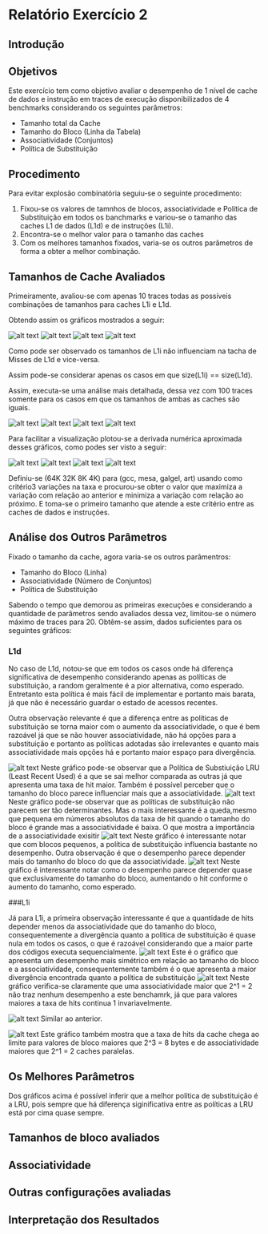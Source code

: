 Relatório Exercício 2
=======================

## Introdução



## Objetivos
Este exercício tem como objetivo avaliar o desempenho de 1 nível de cache de dados e instrução em traces de execução disponibilizados de 4 benchmarks considerando os seguintes parâmetros:
- Tamanho total da Cache
- Tamanho do Bloco (Linha da Tabela)
- Associatividade (Conjuntos)
- Política de Substituição

## Procedimento

Para evitar explosão combinatória seguiu-se o seguinte procedimento:

1. Fixou-se os valores de tamnhos de blocos, associatividade e Política de Substituição em todos os banchmarks e variou-se o tamanho das caches L1 de dados (L1d) e de instruções (L1i).
2. Encontra-se o melhor valor para o tamanho das caches
3. Com os melhores tamanhos fixados, varia-se os outros parâmetros de forma a obter a melhor combinação.


## Tamanhos de Cache Avaliados

Primeiramente, avaliou-se com apenas 10 traces todas as possíveis combinações de tamanhos para caches L1i e L1d.

Obtendo assim os gráficos mostrados a seguir:

![alt text](size_all/figs/size_art.png "Gráfico 1.1")
![alt text](size_all/figs/size_gcc.png "Gráfico 1.2")
![alt text](size_all/figs/size_galgel.png "Gráfico 1.3")
![alt text](size_all/figs/size_mesa.png "Gráfico 1.4")

Como pode ser observado os tamanhos de L1i não influenciam na tacha de Misses de L1d e vice-versa.

Assim pode-se considerar apenas os casos em que size(L1i) == size(L1d).

Assim, executa-se uma análise mais detalhada, dessa vez com 100 traces somente para os casos em que os tamanhos de ambas as caches são iguais.

![alt text](size/figs/gcc.png "Gráfico 2.2")
![alt text](size/figs/mesa.png "Gráfico 2.4")
![alt text](size/figs/galgel.png "Gráfico 2.3")
![alt text](size/figs/art.png "Gráfico 2.1")


Para facilitar a visualização plotou-se a derivada numérica aproximada desses gráficos, como podes ser visto a seguir:

![alt text](size/figs/gccChange.png "Gráfico 3.2")
![alt text](size/figs/mesaChange.png "Gráfico 3.4")
![alt text](size/figs/galgelChange.png "Gráfico 3.3")
![alt text](size/figs/artChange.png "Gráfico 3.1")




Definiu-se (64K 32K 8K 4K) para (gcc, mesa, galgel, art) usando como critério3 variações na taxa e procurou-se obter o valor que maximiza a variação com relação ao anterior e minimiza a variação com relação ao próximo. E toma-se o primeiro tamanho que atende a este critério entre as caches de dados e instruções.


## Análise dos Outros Parâmetros

Fixado o tamanho da cache, agora varia-se os outros parâmentros:
- Tamanho do Bloco (Linha)
- Associatividade (Número de Conjuntos)
- Política de Substituição

Sabendo o tempo que demorou as primeiras execuções e considerando a quantidade de parâmetros sendo avaliados dessa vez, limitou-se o número máximo de traces para 20. Obtêm-se assim, dados suficientes para os seguintes gráficos:

### L1d
No caso de L1d, notou-se que em todos os casos onde há diferença significativa de desempenho considerando apenas as políticas de substituição, a random geralmente é a pior alternativa, como esperado. Entretanto esta política é mais fácil de implementar e portanto mais barata, já que não é necessário guardar o estado de acessos recentes.

Outra observação relevante é que a diferença entre as políticas de substituição se torna maior com o aumento da associatividade, o que é bem razoável já que se não houver associatividade, não há opções para a substituição e portanto as políticas adotadas são irrelevantes e quanto mais associatividade mais opções há e portanto maior espaço para divergência.

![alt text](others/figs/surface3d_gcc_d.png "Gráfico 4.2")
Neste gráfico pode-se observar que a Política de Substiuição LRU (Least Recent Used) é a que se sai melhor comparada as outras já que apresenta uma taxa de hit maior. Também é possível perceber que o tamanho do bloco parece influenciar mais que a associatividade.
![alt text](others/figs/surface3d_mesa_d.png "Gráfico 4.4")
Neste gráfico pode-se observar que as políticas de substituição não parecem ser tão determinantes. Mas o mais interessante é a queda,mesmo que pequena em números absolutos da taxa de hit quando o tamanho do bloco é grande mas a associatividade é baixa. O que mostra a importância de a associatividade exisitir
![alt text](others/figs/surface3d_galgel_d.png "Gráfico 4.3")
Neste gráfico é interessante notar que com blocos pequenos, a política de substituição influencia bastante no desempenho. Outra observação é que o desempenho parece depender mais do tamanho do bloco do que da associatividade.
![alt text](others/figs/surface3d_art_d.png "Gráfico 4.1")
Neste gráfico é interessante notar como o desempenho parece depender quase que exclusivamente do tamanho do bloco, aumentando o hit conforme o aumento do tamanho, como esperado.

###L1i

Já para L1i, a primeira observação interessante é que a quantidade de hits depender menos da associatividade que do tamanho do bloco, consequentemente a divergência quanto a política de substituição é quase nula em todos os casos, o que é razoável considerando que a maior parte dos códigos executa sequencialmente.
![alt text](others/figs/surface3d_gcc_i.png "Gráfico 4.2")
Este é o gráfico que apresenta um desempenho mais simétrico em relação ao tamanho do bloco e a associatividade, consequentemente também é o que apresenta a maior divergência encontrada quanto a política de substituição
![alt text](others/figs/surface3d_mesa_i.png "Gráfico 4.4")
Neste gráfico verifica-se claramente que uma associatividade maior que 2^1 = 2 não traz nenhum desempenho a este benchamrk, já que para valores maiores a taxa de hits continua 1 invariavelmente.

![alt text](others/figs/surface3d_galgel_i.png "Gráfico 4.3")
Similar ao anterior.

![alt text](others/figs/surface3d_art_i.png "Gráfico 4.1")
Este gráfico também mostra que a taxa de hits da cache chega ao limite para valores de bloco maiores que 2^3 = 8 bytes e de associatividade maiores que 2^1 = 2 caches paralelas.

## Os Melhores Parâmetros
Dos gráficos acima é possível inferir que a melhor política de substituição é a LRU, pois sempre que há diferença siginificativa entre as políticas a LRU está por cima quase sempre.

## Tamanhos de bloco avaliados

## Associatividade

## Outras configurações avaliadas

## Interpretação dos Resultados
